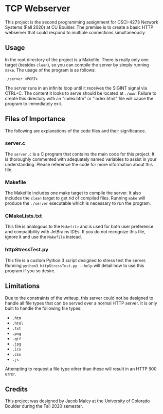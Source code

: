# TCP Webserver
This project is the second programming assignment for CSCI-4273 Network Systems (Fall 2020) at CU Boulder.
The premise is to create a basic HTTP webserver that could respond to multiple connections simultaneously.

## Usage
In the root directory of the project is a Makefile. There is really only one target (besides `clean`), so you can
compile the server by simply running `make`. The usage of the program is as follows:

```shell script
./server <PORT>
```

The server runs in an infinite loop until it receives the SIGINT signal via CTRL+C. The content it looks to serve should
be located at `./www`. Failure to create this directory with an "index.htm" or "index.html" file will cause the program
to immediately exit.

## Files of Importance
The following are explanations of the code files and their significance.

### server.c
The `server.c` is a C program that contains the main code for this project. It is thoroughly commented with adequately
named variables to assist in your understanding. Please reference the code for more information about this file. 

### Makefile
The Makefile includes one make target to compile the server. It also includes the `clean` target to get rid of compiled
files. Running `make` will produce the `./server` executable which is necessary to run the program.

### CMakeLists.txt
This file is analogous to the `Makefile` and is used for both user preference and compatibility with JetBrains IDEs. If
you do not recognize this file, ignore it and use the `Makefile` instead.

### httpStressTest.py
This file is a custom Python 3 script designed to stress test the server. Running `python3 httpStressTest.py --help`
will detail how to use this program if you so desire.

## Limitations
Due to the constraints of the writeup, this server could not be designed to handle all file types that can be served
over a normal HTTP server. It is only built to handle the following file types:
* `.htm`
* `.html`
* `.txt`
* `.png`
* `.gif`
* `.jpg`
* `.ico`
* `.css`
* `.js`

Attempting to request a file type other than these will result in an HTTP 500 error.

## Credits
This project was designed by Jacob Malcy at the University of Colorado Boulder during the Fall 2020 semester.
